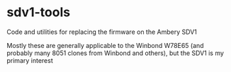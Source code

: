 # sdv1-tools
Code and utilities for replacing the firmware on the Ambery SDV1

Mostly these are generally applicable to the Winbond W78E65 (and probably many 8051 clones from Winbond and others), but the SDV1 is my primary interest

